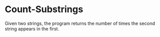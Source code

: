 # Count-Substrings

Given two strings, the program returns the number of times the second string appears in the first.
